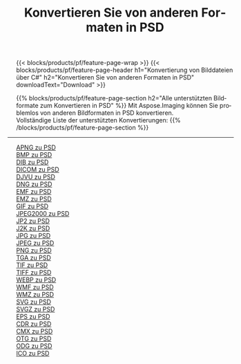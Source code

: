 ﻿---
title: Konvertieren Sie von anderen Formaten in PSD 
weight: 3920
url: /de/java/conversion/to/psd 
lang: de
langdirlevel: 2
locales: zh-hans,ja,it,ru,de,es,fr,nl,id,lt,pl,pt,vi,tr,ko,zh-hant,ar,hi,th,sv,cs,uk,he
description: Mit Aspose.Imaging können Sie problemlos von anderen Formaten in PSD konvertieren
---

{{< blocks/products/pf/feature-page-wrap >}}
{{< blocks/products/pf/feature-page-header h1="Konvertierung von Bilddateien über C#" h2="Konvertieren Sie von anderen Formaten in PSD" downloadText="Download" >}}


{{% blocks/products/pf/feature-page-section  h2="Alle unterstützten Bildformate zum Konvertieren in PSD" %}}
Mit Aspose.Imaging können Sie problemlos von anderen Bildformaten in PSD konvertieren.
<br/>
Vollständige Liste der unterstützten Konvertierungen:
{{% /blocks/products/pf/feature-page-section %}}
<div class="container-fluid productfamilypage bg-gray">
    <div class="convertypes bg-gray agp-content section">
        <div class="container">
		<hr style="margin-left:-20px;"/>
		<div class="row other-converters">
		    <div class='col-md-2 other-converter remove-lp remove-rp'><a href="/imaging/de/java/conversion/apng-to-psd" >APNG zu PSD</a></div>
<div class='col-md-2 other-converter remove-lp remove-rp'><a href="/imaging/de/java/conversion/bmp-to-psd" >BMP zu PSD</a></div>
<div class='col-md-2 other-converter remove-lp remove-rp'><a href="/imaging/de/java/conversion/dib-to-psd" >DIB zu PSD</a></div>
<div class='col-md-2 other-converter remove-lp remove-rp'><a href="/imaging/de/java/conversion/dicom-to-psd" >DICOM zu PSD</a></div>
<div class='col-md-2 other-converter remove-lp remove-rp'><a href="/imaging/de/java/conversion/djvu-to-psd" >DJVU zu PSD</a></div>
<div class='col-md-2 other-converter remove-lp remove-rp'><a href="/imaging/de/java/conversion/dng-to-psd" >DNG zu PSD</a></div>
<div class='col-md-2 other-converter remove-lp remove-rp'><a href="/imaging/de/java/conversion/emf-to-psd" >EMF zu PSD</a></div>
<div class='col-md-2 other-converter remove-lp remove-rp'><a href="/imaging/de/java/conversion/emz-to-psd" >EMZ zu PSD</a></div>
<div class='col-md-2 other-converter remove-lp remove-rp'><a href="/imaging/de/java/conversion/gif-to-psd" >GIF zu PSD</a></div>
<div class='col-md-2 other-converter remove-lp remove-rp'><a href="/imaging/de/java/conversion/jpeg2000-to-psd" >JPEG2000 zu PSD</a></div>
<div class='col-md-2 other-converter remove-lp remove-rp'><a href="/imaging/de/java/conversion/jp2-to-psd" >JP2 zu PSD</a></div>
<div class='col-md-2 other-converter remove-lp remove-rp'><a href="/imaging/de/java/conversion/j2k-to-psd" >J2K zu PSD</a></div>
<div class='col-md-2 other-converter remove-lp remove-rp'><a href="/imaging/de/java/conversion/jpg-to-psd" >JPG zu PSD</a></div>
<div class='col-md-2 other-converter remove-lp remove-rp'><a href="/imaging/de/java/conversion/jpeg-to-psd" >JPEG zu PSD</a></div>
<div class='col-md-2 other-converter remove-lp remove-rp'><a href="/imaging/de/java/conversion/png-to-psd" >PNG zu PSD</a></div>
<div class='col-md-2 other-converter remove-lp remove-rp'><a href="/imaging/de/java/conversion/tga-to-psd" >TGA zu PSD</a></div>
<div class='col-md-2 other-converter remove-lp remove-rp'><a href="/imaging/de/java/conversion/tif-to-psd" >TIF zu PSD</a></div>
<div class='col-md-2 other-converter remove-lp remove-rp'><a href="/imaging/de/java/conversion/tiff-to-psd" >TIFF zu PSD</a></div>
<div class='col-md-2 other-converter remove-lp remove-rp'><a href="/imaging/de/java/conversion/webp-to-psd" >WEBP zu PSD</a></div>
<div class='col-md-2 other-converter remove-lp remove-rp'><a href="/imaging/de/java/conversion/wmf-to-psd" >WMF zu PSD</a></div>
<div class='col-md-2 other-converter remove-lp remove-rp'><a href="/imaging/de/java/conversion/wmz-to-psd" >WMZ zu PSD</a></div>
<div class='col-md-2 other-converter remove-lp remove-rp'><a href="/imaging/de/java/conversion/svg-to-psd" >SVG zu PSD</a></div>
<div class='col-md-2 other-converter remove-lp remove-rp'><a href="/imaging/de/java/conversion/svgz-to-psd" >SVGZ zu PSD</a></div>
<div class='col-md-2 other-converter remove-lp remove-rp'><a href="/imaging/de/java/conversion/eps-to-psd" >EPS zu PSD</a></div>
<div class='col-md-2 other-converter remove-lp remove-rp'><a href="/imaging/de/java/conversion/cdr-to-psd" >CDR zu PSD</a></div>
<div class='col-md-2 other-converter remove-lp remove-rp'><a href="/imaging/de/java/conversion/cmx-to-psd" >CMX zu PSD</a></div>
<div class='col-md-2 other-converter remove-lp remove-rp'><a href="/imaging/de/java/conversion/otg-to-psd" >OTG zu PSD</a></div>
<div class='col-md-2 other-converter remove-lp remove-rp'><a href="/imaging/de/java/conversion/odg-to-psd" >ODG zu PSD</a></div>
<div class='col-md-2 other-converter remove-lp remove-rp'><a href="/imaging/de/java/conversion/ico-to-psd" >ICO zu PSD</a></div>
                </div>
        </div>
    </div>
</div>
<br/>

